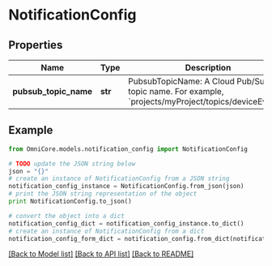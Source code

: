 # NotificationConfig


## Properties
Name | Type | Description | Notes
------------ | ------------- | ------------- | -------------
**pubsub_topic_name** | **str** | PubsubTopicName: A Cloud Pub/Sub topic name. For example, &#x60;projects/myProject/topics/deviceEvents&#x60;. | [optional] 

## Example

```python
from OmniCore.models.notification_config import NotificationConfig

# TODO update the JSON string below
json = "{}"
# create an instance of NotificationConfig from a JSON string
notification_config_instance = NotificationConfig.from_json(json)
# print the JSON string representation of the object
print NotificationConfig.to_json()

# convert the object into a dict
notification_config_dict = notification_config_instance.to_dict()
# create an instance of NotificationConfig from a dict
notification_config_form_dict = notification_config.from_dict(notification_config_dict)
```
[[Back to Model list]](../README.md#documentation-for-models) [[Back to API list]](../README.md#documentation-for-api-endpoints) [[Back to README]](../README.md)


